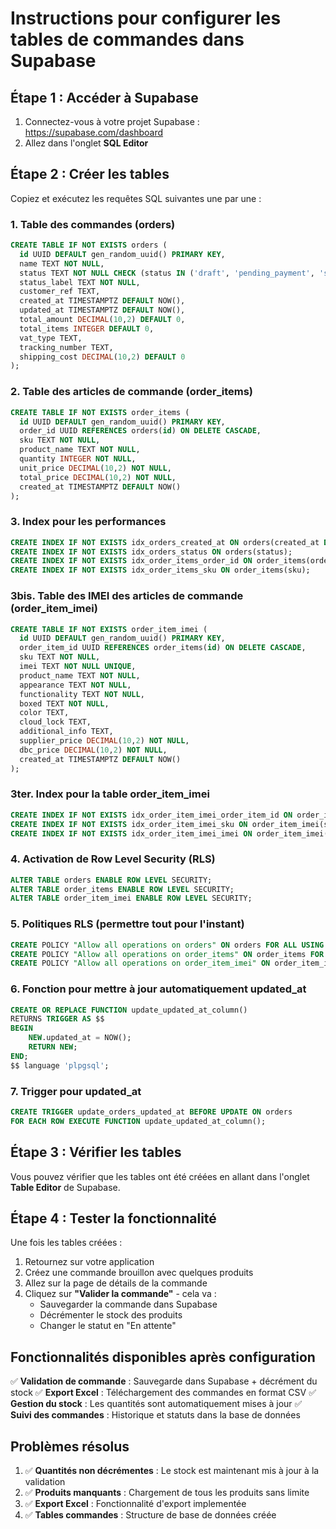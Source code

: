 # Instructions pour configurer les tables de commandes dans Supabase

## Étape 1 : Accéder à Supabase

1. Connectez-vous à votre projet Supabase : https://supabase.com/dashboard
2. Allez dans l'onglet **SQL Editor**

## Étape 2 : Créer les tables

Copiez et exécutez les requêtes SQL suivantes une par une :

### 1. Table des commandes (orders)

```sql
CREATE TABLE IF NOT EXISTS orders (
  id UUID DEFAULT gen_random_uuid() PRIMARY KEY,
  name TEXT NOT NULL,
  status TEXT NOT NULL CHECK (status IN ('draft', 'pending_payment', 'shipping', 'completed', 'cancelled')),
  status_label TEXT NOT NULL,
  customer_ref TEXT,
  created_at TIMESTAMPTZ DEFAULT NOW(),
  updated_at TIMESTAMPTZ DEFAULT NOW(),
  total_amount DECIMAL(10,2) DEFAULT 0,
  total_items INTEGER DEFAULT 0,
  vat_type TEXT,
  tracking_number TEXT,
  shipping_cost DECIMAL(10,2) DEFAULT 0
);
```

### 2. Table des articles de commande (order_items)

```sql
CREATE TABLE IF NOT EXISTS order_items (
  id UUID DEFAULT gen_random_uuid() PRIMARY KEY,
  order_id UUID REFERENCES orders(id) ON DELETE CASCADE,
  sku TEXT NOT NULL,
  product_name TEXT NOT NULL,
  quantity INTEGER NOT NULL,
  unit_price DECIMAL(10,2) NOT NULL,
  total_price DECIMAL(10,2) NOT NULL,
  created_at TIMESTAMPTZ DEFAULT NOW()
);
```

### 3. Index pour les performances

```sql
CREATE INDEX IF NOT EXISTS idx_orders_created_at ON orders(created_at DESC);
CREATE INDEX IF NOT EXISTS idx_orders_status ON orders(status);
CREATE INDEX IF NOT EXISTS idx_order_items_order_id ON order_items(order_id);
CREATE INDEX IF NOT EXISTS idx_order_items_sku ON order_items(sku);
```

### 3bis. Table des IMEI des articles de commande (order_item_imei)

```sql
CREATE TABLE IF NOT EXISTS order_item_imei (
  id UUID DEFAULT gen_random_uuid() PRIMARY KEY,
  order_item_id UUID REFERENCES order_items(id) ON DELETE CASCADE,
  sku TEXT NOT NULL,
  imei TEXT NOT NULL UNIQUE,
  product_name TEXT NOT NULL,
  appearance TEXT NOT NULL,
  functionality TEXT NOT NULL,
  boxed TEXT NOT NULL,
  color TEXT,
  cloud_lock TEXT,
  additional_info TEXT,
  supplier_price DECIMAL(10,2) NOT NULL,
  dbc_price DECIMAL(10,2) NOT NULL,
  created_at TIMESTAMPTZ DEFAULT NOW()
);
```

### 3ter. Index pour la table order_item_imei

```sql
CREATE INDEX IF NOT EXISTS idx_order_item_imei_order_item_id ON order_item_imei(order_item_id);
CREATE INDEX IF NOT EXISTS idx_order_item_imei_sku ON order_item_imei(sku);
CREATE INDEX IF NOT EXISTS idx_order_item_imei_imei ON order_item_imei(imei);
```

### 4. Activation de Row Level Security (RLS)

```sql
ALTER TABLE orders ENABLE ROW LEVEL SECURITY;
ALTER TABLE order_items ENABLE ROW LEVEL SECURITY;
ALTER TABLE order_item_imei ENABLE ROW LEVEL SECURITY;
```

### 5. Politiques RLS (permettre tout pour l'instant)

```sql
CREATE POLICY "Allow all operations on orders" ON orders FOR ALL USING (true);
CREATE POLICY "Allow all operations on order_items" ON order_items FOR ALL USING (true);
CREATE POLICY "Allow all operations on order_item_imei" ON order_item_imei FOR ALL USING (true);
```

### 6. Fonction pour mettre à jour automatiquement updated_at

```sql
CREATE OR REPLACE FUNCTION update_updated_at_column()
RETURNS TRIGGER AS $$
BEGIN
    NEW.updated_at = NOW();
    RETURN NEW;
END;
$$ language 'plpgsql';
```

### 7. Trigger pour updated_at

```sql
CREATE TRIGGER update_orders_updated_at BEFORE UPDATE ON orders
FOR EACH ROW EXECUTE FUNCTION update_updated_at_column();
```

## Étape 3 : Vérifier les tables

Vous pouvez vérifier que les tables ont été créées en allant dans l'onglet **Table Editor** de Supabase.

## Étape 4 : Tester la fonctionnalité

Une fois les tables créées :

1. Retournez sur votre application
2. Créez une commande brouillon avec quelques produits
3. Allez sur la page de détails de la commande
4. Cliquez sur **"Valider la commande"** - cela va :
   - Sauvegarder la commande dans Supabase
   - Décrémenter le stock des produits
   - Changer le statut en "En attente"

## Fonctionnalités disponibles après configuration

✅ **Validation de commande** : Sauvegarde dans Supabase + décrément du stock
✅ **Export Excel** : Téléchargement des commandes en format CSV
✅ **Gestion du stock** : Les quantités sont automatiquement mises à jour
✅ **Suivi des commandes** : Historique et statuts dans la base de données

## Problèmes résolus

1. ✅ **Quantités non décrémentes** : Le stock est maintenant mis à jour à la validation
2. ✅ **Produits manquants** : Chargement de tous les produits sans limite
3. ✅ **Export Excel** : Fonctionnalité d'export implementée
4. ✅ **Tables commandes** : Structure de base de données créée
